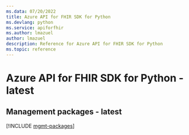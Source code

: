 ```yaml
---
ms.data: 07/20/2022
title: Azure API for FHIR SDK for Python
ms.devlang: python
ms.service: apiforfhir
ms.author: lmazuel
author: lmazuel
description: Reference for Azure API for FHIR SDK for Python
ms.topic: reference
---
```

# Azure API for FHIR SDK for Python - latest

## Management packages - latest
[!INCLUDE [mgmt-packages](api-for-fhir-mgmt-index.md)]
